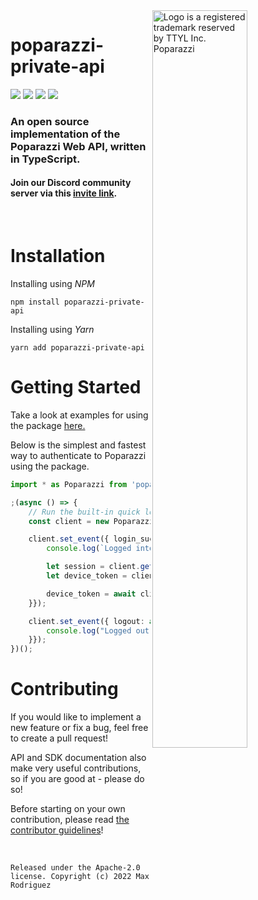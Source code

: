 <img src="https://user-images.githubusercontent.com/33995146/169403681-6f3abfb0-10f4-4c2c-9ef4-fe7704142b58.jpg" alt="Logo is a registered trademark reserved by TTYL Inc. Poparazzi" align="right" width="55%"/>

# poparazzi-private-api

![](https://img.shields.io/discord/981056143600267285?color=blue&label=Discord&logo=Discord&logoColor=white) ![](https://img.shields.io/github/last-commit/Max-Rodriguez/poparazzi-private-api) ![](https://img.shields.io/github/issues/Max-Rodriguez/poparazzi-private-api) ![](https://img.shields.io/github/license/Max-Rodriguez/poparazzi-private-api)

### An open source implementation of the Poparazzi Web API, written in TypeScript.
#### Join our Discord community server via this [invite link](https://discord.gg/ywvvGuBKxT).
<br>

# Installation
Installing using _NPM_
```
npm install poparazzi-private-api
```
Installing using _Yarn_
```
yarn add poparazzi-private-api
```

# Getting Started
Take a look at examples for using the package [here.](examples/)

Below is the simplest and fastest way to authenticate to Poparazzi using the package.
```typescript
import * as Poparazzi from 'poparazzi-private-api';

;(async () => {
    // Run the built-in quick login console prompt
    const client = new Poparazzi.Client({ interactive_login: true });

    client.set_event({ login_success: async () => {
        console.log(`Logged into Poparazzi!`);

        let session = client.get_session();
        let device_token = client.get_device_token();

        device_token = await client.end_session(); // Logout
    }});

    client.set_event({ logout: async () => {
        console.log("Logged out of Poparazzi.");
    }});
})();
```

# Contributing
If you would like to implement a new feature or fix a bug, feel free to create a pull request!

API and SDK documentation also make very useful contributions, so if you are good at - please do so!

Before starting on your own contribution, please read [the contributor guidelines](CONTRIBUTING.md)!

<br>

```
Released under the Apache-2.0 license. Copyright (c) 2022 Max Rodriguez
```
